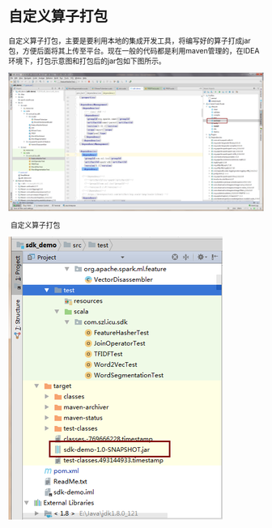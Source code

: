# 自定义算子打包

自定义算子打包，主要是要利用本地的集成开发工具，将编写好的算子打成jar包，方便后面将其上传至平台。现在一般的代码都是利用maven管理的，在IDEA环境下，打包示意图和打包后的jar包如下图所示。

![PNG](../../img/4.png)

​                                                                               自定义算子打包

![PNG](../../img/5.png)
